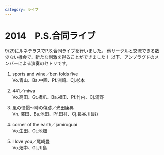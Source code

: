 ```yaml
---
category: ライブ
---
```

# 2014　P.S.合同ライブ

9/29にルネテラスでP.S.合同ライブを行いました。
他サークルと交流できる数少ない機会で、新たな刺激を得ることができました！
以下、アンプラグドのメンバーによる演奏のセトリです。

1. sports and wine／ben folds five<br>
Vo.青山、Ba.中園、Pf.洲崎、Cj.杉本

2. 441／miwa<br>
Vo.高田、Gt.橋爪、Ba.福田、Pf.竹内、Cj.浦野

3. 風の憧憬～時の傷跡／光田康典<br>
Vn. 澤田、Ba.池田、Pf.田村、Cj.長谷川(誠)

4. corner of the earth／jamiroguai<br>
Vo.生田、Gt.池畑

5. I love you／尾崎豊<br>
Vo.畑中、Gt.川島
